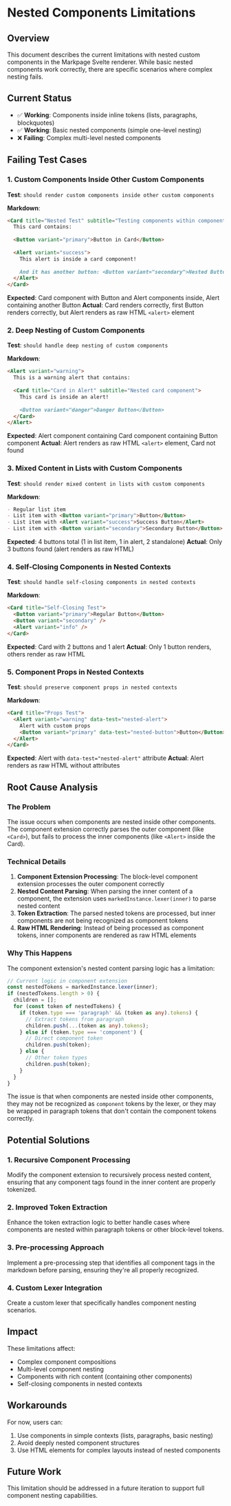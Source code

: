 # Nested Components Limitations

## Overview

This document describes the current limitations with nested custom components in the Markpage Svelte renderer. While basic nested components work correctly, there are specific scenarios where complex nesting fails.

## Current Status

- ✅ **Working**: Components inside inline tokens (lists, paragraphs, blockquotes)
- ✅ **Working**: Basic nested components (simple one-level nesting)
- ❌ **Failing**: Complex multi-level nested components

## Failing Test Cases

### 1. Custom Components Inside Other Custom Components

**Test**: `should render custom components inside other custom components`

**Markdown**:
```markdown
<Card title="Nested Test" subtitle="Testing components within components">
  This card contains:
  
  <Button variant="primary">Button in Card</Button>
  
  <Alert variant="success">
    This alert is inside a card component!
    
    And it has another button: <Button variant="secondary">Nested Button</Button>
  </Alert>
</Card>
```

**Expected**: Card component with Button and Alert components inside, Alert containing another Button
**Actual**: Card renders correctly, first Button renders correctly, but Alert renders as raw HTML `<alert>` element

### 2. Deep Nesting of Custom Components

**Test**: `should handle deep nesting of custom components`

**Markdown**:
```markdown
<Alert variant="warning">
  This is a warning alert that contains:
  
  <Card title="Card in Alert" subtitle="Nested card component">
    This card is inside an alert!
    
    <Button variant="danger">Danger Button</Button>
  </Card>
</Alert>
```

**Expected**: Alert component containing Card component containing Button component
**Actual**: Alert renders as raw HTML `<alert>` element, Card not found

### 3. Mixed Content in Lists with Custom Components

**Test**: `should render mixed content in lists with custom components`

**Markdown**:
```markdown
- Regular list item
- List item with <Button variant="primary">Button</Button>
- List item with <Alert variant="success">Success Button</Alert>
- List item with <Button variant="secondary">Secondary Button</Button>
```

**Expected**: 4 buttons total (1 in list item, 1 in alert, 2 standalone)
**Actual**: Only 3 buttons found (alert renders as raw HTML)

### 4. Self-Closing Components in Nested Contexts

**Test**: `should handle self-closing components in nested contexts`

**Markdown**:
```markdown
<Card title="Self-Closing Test">
  <Button variant="primary">Regular Button</Button>
  <Button variant="secondary" />
  <Alert variant="info" />
</Card>
```

**Expected**: Card with 2 buttons and 1 alert
**Actual**: Only 1 button renders, others render as raw HTML

### 5. Component Props in Nested Contexts

**Test**: `should preserve component props in nested contexts`

**Markdown**:
```markdown
<Card title="Props Test">
  <Alert variant="warning" data-test="nested-alert">
    Alert with custom props
    <Button variant="primary" data-test="nested-button">Button</Button>
  </Alert>
</Card>
```

**Expected**: Alert with `data-test="nested-alert"` attribute
**Actual**: Alert renders as raw HTML without attributes

## Root Cause Analysis

### The Problem

The issue occurs when components are nested inside other components. The component extension correctly parses the outer component (like `<Card>`), but fails to process the inner components (like `<Alert>` inside the Card).

### Technical Details

1. **Component Extension Processing**: The block-level component extension processes the outer component correctly
2. **Nested Content Parsing**: When parsing the inner content of a component, the extension uses `markedInstance.lexer(inner)` to parse nested content
3. **Token Extraction**: The parsed nested tokens are processed, but inner components are not being recognized as component tokens
4. **Raw HTML Rendering**: Instead of being processed as component tokens, inner components are rendered as raw HTML elements

### Why This Happens

The component extension's nested content parsing logic has a limitation:

```typescript
// Current logic in component extension
const nestedTokens = markedInstance.lexer(inner);
if (nestedTokens.length > 0) {
  children = [];
  for (const token of nestedTokens) {
    if (token.type === 'paragraph' && (token as any).tokens) {
      // Extract tokens from paragraph
      children.push(...(token as any).tokens);
    } else if (token.type === 'component') {
      // Direct component token
      children.push(token);
    } else {
      // Other token types
      children.push(token);
    }
  }
}
```

The issue is that when components are nested inside other components, they may not be recognized as `component` tokens by the lexer, or they may be wrapped in paragraph tokens that don't contain the component tokens correctly.

## Potential Solutions

### 1. Recursive Component Processing

Modify the component extension to recursively process nested content, ensuring that any component tags found in the inner content are properly tokenized.

### 2. Improved Token Extraction

Enhance the token extraction logic to better handle cases where components are nested within paragraph tokens or other block-level tokens.

### 3. Pre-processing Approach

Implement a pre-processing step that identifies all component tags in the markdown before parsing, ensuring they're all properly recognized.

### 4. Custom Lexer Integration

Create a custom lexer that specifically handles component nesting scenarios.

## Impact

These limitations affect:
- Complex component compositions
- Multi-level component nesting
- Components with rich content (containing other components)
- Self-closing components in nested contexts

## Workarounds

For now, users can:
1. Use components in simple contexts (lists, paragraphs, basic nesting)
2. Avoid deeply nested component structures
3. Use HTML elements for complex layouts instead of nested components

## Future Work

This limitation should be addressed in a future iteration to support full component nesting capabilities.